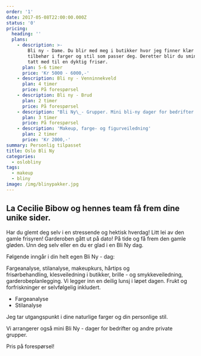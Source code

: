 ```yaml
---
order: '1'
date: 2017-05-08T22:00:00.000Z
status: '0'
pricing:
  heading: ''
  plans:
    - description: >-
        Bli ny - Dame. Du blir med meg i butikker hvor jeg finner klær og
        tilbehør i farger og stil som passer deg. Deretter blir du sminket og
        tatt med til en dyktig frisør.
      plan: 5-6 timer
      price: 'Kr 5000 - 6000,-'
    - description: Bli ny - Venninnekveld
      plan: 4 timer
      price: På forespørsel
    - description: Bli ny - Brud
      plan: 2 timer
      price: På forespørsel
    - description: "Bli Ny\_- Grupper. Mini bli-ny dager for bedrifter og andre private grupper."
      plan: 3 timer
      price: På forespørsel
    - description: 'Makeup, farge- og figurveiledning'
      plan: 2 timer
      price: 'Kr 2000,-'
summary: Personlig tilpasset
title: Oslo Bli Ny
categories:
  - oslobliny
tags:
  - makeup
  - bliny
image: /img/blinypakker.jpg
---
```

## La Cecilie Bibow og hennes team få frem dine unike sider.

Har du glemt deg selv i en stressende og hektisk hverdag! Litt lei av den gamle frisyren! Garderoben gått ut på dato! På tide og få frem den gamle gløden. Unn deg selv eller en du er glad i en Bli Ny dag.

Følgende inngår i din helt egen Bli Ny - dag:

Fargeanalyse, stilanalyse, makeupkurs, hårtips og frisørbehandling, klesveiledning i butikker, brille - og smykkeveiledning, garderobeplanlegging. Vi legger inn en deilig lunsj i løpet dagen. Frukt og forfriskninger er selvfølgelig inkludert.

* Fargeanalyse
* Stilanalyse

Jeg tar utgangspunkt i dine naturlige farger og din personlige stil.

Vi arrangerer også mini Bli Ny - dager for bedrifter og andre private grupper.

Pris på forespørsel!

